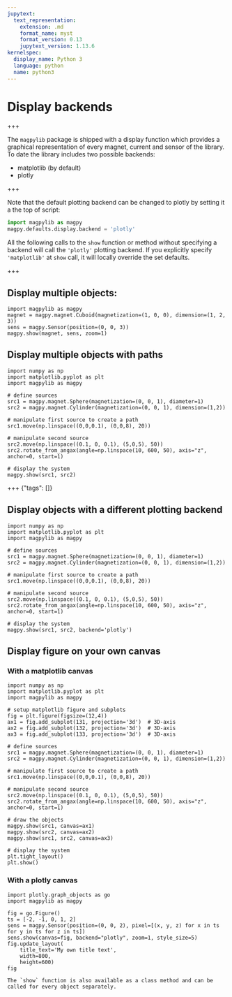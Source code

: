 ```yaml
---
jupytext:
  text_representation:
    extension: .md
    format_name: myst
    format_version: 0.13
    jupytext_version: 1.13.6
kernelspec:
  display_name: Python 3
  language: python
  name: python3
---
```


# Display backends

+++

The `magpylib` package is shipped with a display function which provides a graphical representation of every magnet, current and sensor of the library. To date the library includes two possible backends:

- matplotlib (by default)
- plotly

+++

Note that the default plotting backend can be changed to plotly by setting it a the top of script:
```python
import magpylib as magpy
magpy.defaults.display.backend = 'plotly'
```

All the following calls to the `show` function or method without specifying a backend will call the `'plotly'` plotting backend. If you explicitly specify `'matplotlib'` at `show` call, it will locally override the set defaults.

+++

## Display multiple objects:

```{code-cell} ipython3
import magpylib as magpy
magnet = magpy.magnet.Cuboid(magnetization=(1, 0, 0), dimension=(1, 2, 3))
sens = magpy.Sensor(position=(0, 0, 3))
magpy.show(magnet, sens, zoom=1)
```

## Display multiple objects with paths

```{code-cell} ipython3
import numpy as np
import matplotlib.pyplot as plt
import magpylib as magpy

# define sources
src1 = magpy.magnet.Sphere(magnetization=(0, 0, 1), diameter=1)
src2 = magpy.magnet.Cylinder(magnetization=(0, 0, 1), dimension=(1,2))

# manipulate first source to create a path
src1.move(np.linspace((0,0,0.1), (0,0,8), 20))

# manipulate second source
src2.move(np.linspace((0.1, 0, 0.1), (5,0,5), 50))
src2.rotate_from_angax(angle=np.linspace(10, 600, 50), axis="z", anchor=0, start=1)

# display the system
magpy.show(src1, src2)
```

+++ {"tags": []}

## Display objects with a different plotting backend

```{code-cell} ipython3
import numpy as np
import matplotlib.pyplot as plt
import magpylib as magpy

# define sources
src1 = magpy.magnet.Sphere(magnetization=(0, 0, 1), diameter=1)
src2 = magpy.magnet.Cylinder(magnetization=(0, 0, 1), dimension=(1,2))

# manipulate first source to create a path
src1.move(np.linspace((0,0,0.1), (0,0,8), 20))

# manipulate second source
src2.move(np.linspace((0.1, 0, 0.1), (5,0,5), 50))
src2.rotate_from_angax(angle=np.linspace(10, 600, 50), axis="z", anchor=0, start=1)

# display the system
magpy.show(src1, src2, backend='plotly')
```

## Display figure on your own canvas

### With a matplotlib canvas

```{code-cell} ipython3
import numpy as np
import matplotlib.pyplot as plt
import magpylib as magpy

# setup matplotlib figure and subplots
fig = plt.figure(figsize=(12,4))
ax1 = fig.add_subplot(131, projection='3d')  # 3D-axis
ax2 = fig.add_subplot(132, projection='3d')  # 3D-axis
ax3 = fig.add_subplot(133, projection='3d')  # 3D-axis

# define sources
src1 = magpy.magnet.Sphere(magnetization=(0, 0, 1), diameter=1)
src2 = magpy.magnet.Cylinder(magnetization=(0, 0, 1), dimension=(1,2))

# manipulate first source to create a path
src1.move(np.linspace((0,0,0.1), (0,0,8), 20))

# manipulate second source
src2.move(np.linspace((0.1, 0, 0.1), (5,0,5), 50))
src2.rotate_from_angax(angle=np.linspace(10, 600, 50), axis="z", anchor=0, start=1)

# draw the objects
magpy.show(src1, canvas=ax1)
magpy.show(src2, canvas=ax2)
magpy.show(src1, src2, canvas=ax3)

# display the system
plt.tight_layout()
plt.show()
```

### With a plotly canvas

```{code-cell} ipython3
import plotly.graph_objects as go
import magpylib as magpy

fig = go.Figure()
ts = [-2, -1, 0, 1, 2]
sens = magpy.Sensor(position=(0, 0, 2), pixel=[(x, y, z) for x in ts for y in ts for z in ts])
sens.show(canvas=fig, backend="plotly", zoom=1, style_size=5)
fig.update_layout(
    title_text='My own title text',
    width=800,
    height=600)
fig
```

```{note}
The `show` function is also available as a class method and can be called for every object separately.
```
